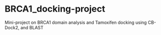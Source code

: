 # BRCA1_docking-project
Mini-project on BRCA1 domain analysis and Tamoxifen docking using CB-Dock2, and BLAST
